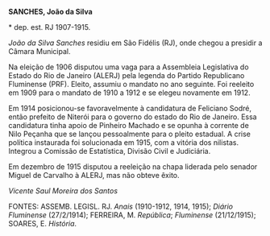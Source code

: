 **SANCHES, João da Silva**

\* dep. est. RJ 1907-1915.

*João da Silva Sanches* residiu em São Fidélis (RJ), onde chegou a
presidir a Câmara Municipal.

Na eleição de 1906 disputou uma vaga para a Assembleia Legislativa do
Estado do Rio de Janeiro (ALERJ) pela legenda do Partido Republicano
Fluminense (PRF). Eleito, assumiu o mandato no ano seguinte. Foi
reeleito em 1909 para o mandato de 1910 a 1912 e se elegeu novamente em
1912.

Em 1914 posicionou-se favoravelmente à candidatura de Feliciano Sodré,
então prefeito de Niterói para o governo do estado do Rio de Janeiro.
Essa candidatura tinha apoio de Pinheiro Machado e se opunha à corrente
de Nilo Peçanha que se lançou pessoalmente para o pleito estadual. A
crise política instaurada foi solucionada em 1915, com a vitória dos
nilistas. Integrou a Comissão de Estatística, Divisão Civil e
Judiciária.

Em dezembro de 1915 disputou a reeleição na chapa liderada pelo senador
Miguel de Carvalho à ALERJ, mas não obteve êxito.

*Vicente Saul Moreira dos Santos*

FONTES: ASSEMB. LEGISL. RJ. *Anais* (1910-1912, 1914, 1915); *Diário
Fluminense* (27/2/1914); FERREIRA, M. *República*; *Fluminense*
(21/12/1915); SOARES, E. *História*.
